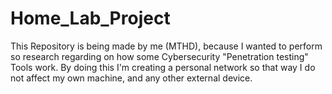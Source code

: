 # Home_Lab_Project
This Repository is being made by me (MTHD), because I wanted to perform so research regarding on how some Cybersecurity "Penetration testing" Tools work. By doing this I'm creating a personal network so that way I do not affect my own machine, and any other external device.
